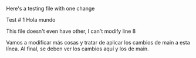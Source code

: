 Here's a testing file with one change


Test # 1
Hola mundo

This file doesn't even have other, I can't modify line 8

Vamos a modificar más cosas y tratar de aplicar los cambios de main a esta línea. Al final, se deben ver los cambios aquí y los de main. 